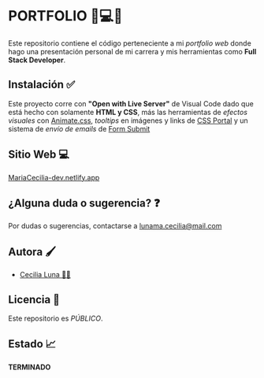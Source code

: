 # PORTFOLIO 📱💻💡

Este repositorio contiene el código perteneciente a mi _portfolio web_ donde hago una presentación personal de mi carrera y mis herramientas como **Full Stack Developer**.

## Instalación ✅

Este proyecto corre con **"Open with Live Server"** de Visual Code dado que está hecho con solamente **HTML y CSS**, más las herramientas de _efectos visuales_ con [Animate.css](https://animate.style/), _tooltips_ en imágenes y links de [CSS Portal](https://www.cssportal.com/css-tooltip-generator/) y un sistema de _envío de emails_ de [Form Submit](https://formsubmit.co/)

## Sitio Web 💻

[MariaCecilia-dev.netlify.app](https://mariaCecilia-dev.netlify.app/)

## ¿Alguna duda o sugerencia? ❓

Por dudas o sugerencias, contactarse a lunama.cecilia@mail.com

## Autora 🖌️

- [Cecilia Luna 👩‍💻](https://github.com/MCeciliaLuna)

## Licencia 🤝

Este repositorio es _PÚBLICO_.

## Estado 📈

**TERMINADO**
